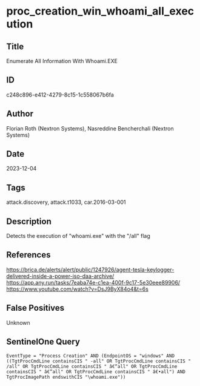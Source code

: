 # proc_creation_win_whoami_all_execution

## Title
Enumerate All Information With Whoami.EXE

## ID
c248c896-e412-4279-8c15-1c558067b6fa

## Author
Florian Roth (Nextron Systems), Nasreddine Bencherchali (Nextron Systems)

## Date
2023-12-04

## Tags
attack.discovery, attack.t1033, car.2016-03-001

## Description
Detects the execution of "whoami.exe" with the "/all" flag

## References
https://brica.de/alerts/alert/public/1247926/agent-tesla-keylogger-delivered-inside-a-power-iso-daa-archive/
https://app.any.run/tasks/7eaba74e-c1ea-400f-9c17-5e30eee89906/
https://www.youtube.com/watch?v=DsJ9ByX84o4&t=6s

## False Positives
Unknown

## SentinelOne Query
```
EventType = "Process Creation" AND (EndpointOS = "windows" AND ((TgtProcCmdLine containsCIS " -all" OR TgtProcCmdLine containsCIS " /all" OR TgtProcCmdLine containsCIS " â€“all" OR TgtProcCmdLine containsCIS " â€”all" OR TgtProcCmdLine containsCIS " â€•all") AND TgtProcImagePath endswithCIS "\whoami.exe"))

```